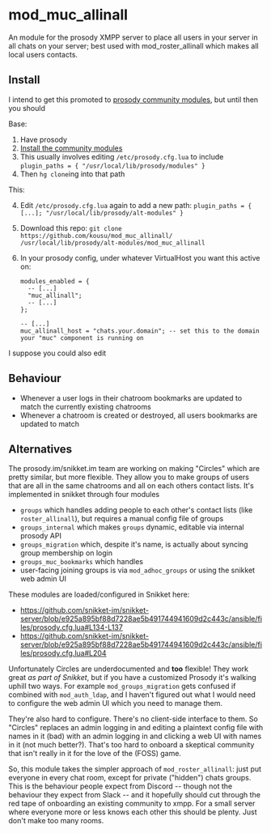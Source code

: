 # mod_muc_allinall
An module for the prosody XMPP server to place all users in your server in all chats on your server; best used with mod_roster_allinall which makes all local users contacts.

## Install

I intend to get this promoted to [prosody community modules](https://prosody.im/community_modules), but until then you should

Base:

1. Have prosody
2. [Install the community modules](https://prosody.im/doc/installing_modules)
  1. This usually involves editing `/etc/prosody.cfg.lua` to include `plugin_paths = { "/usr/local/lib/prosody/modules" }`
  2. Then `hg clone`ing into that path 

This:

4. Edit `/etc/prosody.cfg.lua` again to add a new path: `plugin_paths = { [...]; "/usr/local/lib/prosody/alt-modules" }`
5. Download this repo: `git clone https://github.com/kousu/mod_muc_allinall/ /usr/local/lib/prosody/alt-modules/mod_muc_allinall`
6. In your prosody config, under whatever VirtualHost you want this active on:

    ```
    modules_enabled = {
      -- [...]
      "muc_allinall";
      -- [...]
    };

    -- [...]
    muc_allinall_host = "chats.your.domain"; -- set this to the domain your "muc" component is running on
    ```

I suppose you could also edit


## Behaviour

- Whenever a user logs in their chatroom bookmarks are updated to match the currently existing chatrooms
- Whenever a chatroom is created or destroyed, all users bookmarks are updated to match

## Alternatives

The prosody.im/snikket.im team are working on making "Circles" which are pretty similar, but more flexible. They allow you to make groups of users that are all in the same chatrooms and all on each others contact lists. It's implemented in snikket through four modules

- `groups` which handles adding people to each other's contact lists (like `roster_allinall`), but requires a manual config file of groups
- `groups_internal` which makes `groups` dynamic, editable via internal prosody API
- `groups_migration` which, despite it's name, is actually about syncing group membership on login
- `groups_muc_bookmarks` which handles
- user-facing joining groups is via `mod_adhoc_groups` or using the snikket web admin UI

These modules are loaded/configured in Snikket here:

* https://github.com/snikket-im/snikket-server/blob/e925a895bf88d7228ae5b491744941609d2c443c/ansible/files/prosody.cfg.lua#L134-L137
* https://github.com/snikket-im/snikket-server/blob/e925a895bf88d7228ae5b491744941609d2c443c/ansible/files/prosody.cfg.lua#L204

Unfortunately Circles are underdocumented and **too** flexible! They work great _as part of Snikket_, but if you have a customized Prosody
it's walking uphill two ways. For example `mod_groups_migration` gets confused if combined with `mod_auth_ldap`, and I haven't figured out
what I would need to configure the web admin UI which you need to manage them.

They're also hard to configure. There's no client-side interface to them. So "Circles" replaces an admin logging in and editing a plaintext
config file with names in it (bad) with an admin logging in and clicking a web UI with names in it (not much better?). That's too hard to onboard
a skeptical community that isn't really in it for the love of the (FOSS) game.

So, this module takes the simpler approach of `mod_roster_allinall`: just put everyone in every chat room, except for private ("hidden") chats groups. This is the behaviour people expect from Discord -- though not the behaviour they expect from Slack -- and it hopefully should cut through the red tape of onboarding an existing community to xmpp. For a small server where everyone more or less knows each other this should be plenty. Just don't make too many rooms.
